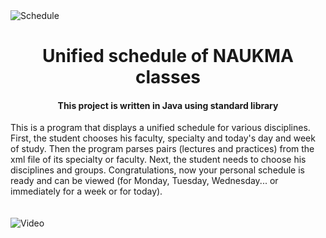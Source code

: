 <style>
img {
    display: block;
    margin-left: auto;
    margin-right: auto;
}
</style>
<img class="img" src="/Users/Misha/IdeaProjects/Schedule/Schedule(2).png" alt="Schedule">
<h1 style="text-align:center">Unified schedule of NAUKMA classes</h1>
<h4 style="text-align:center">This project is written in Java using standard library</h4>
This is a program that displays a unified schedule for various disciplines. First, the student chooses his faculty, specialty and today's day and week of study. Then the program parses pairs (lectures and practices) from the xml file of its specialty or faculty. Next, the student needs to choose his disciplines and groups. Congratulations, now your personal schedule is ready and can be viewed (for Monday, Tuesday, Wednesday... or immediately for a week or for today).
<br><br><br><img class="img" src="c9e4dbff-4b39-42e2-b5b8-d0a949f331ee.gif" alt="Video">

